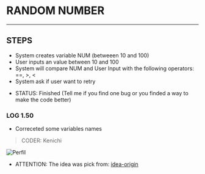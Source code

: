 # RANDOM NUMBER

---
## STEPS
* System creates variable NUM (betweeen 10 and 100)
* User inputs an value between 10 and 100
* System will compare NUM and User Input with the following operators: ==, >, <
* System ask if user want to retry

- STATUS: Finished (Tell me if you find one bug or you finded a way to make the code better)

### LOG 1.50

- Correceted some variables names


> CODER: Kenichi

![Perfil](https://avatars3.githubusercontent.com/u/68565303?s=460&u=6fbbcebbcc411405d6fe38f0885db0c704d091e7&v=4)

* ATTENTION: The idea was pick from: [idea-origin](https://devaprender.com/5-ideias-de-projetos-python-para-iniciantes/)
